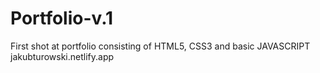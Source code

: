 # Portfolio-v.1
First shot at portfolio consisting of HTML5, CSS3 and basic JAVASCRIPT <br>
jakubturowski.netlify.app
